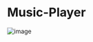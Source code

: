 # Music-Player

![image](https://github.com/Akki8957/Music-Player/assets/92207088/167881a5-eb78-462d-b252-9e241cf81cb2)
